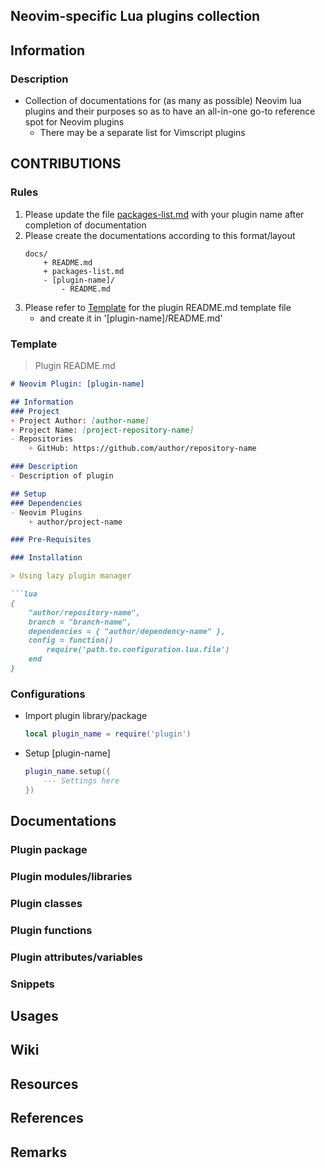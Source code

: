 ## Neovim-specific Lua plugins collection

## Information
### Description
- Collection of documentations for (as many as possible) Neovim lua plugins and their purposes so as to have an all-in-one go-to reference spot for Neovim plugins
    + There may be a separate list for Vimscript plugins

## CONTRIBUTIONS
### Rules
1. Please update the file [packages-list.md](packages-list.md) with your plugin name after completion of documentation
2. Please create the documentations according to this format/layout
    ```
    docs/
        + README.md
        + packages-list.md
        - [plugin-name]/
            - README.md
    ```
3. Please refer to [Template](#template) for the plugin README.md template file
    + and create it in '[plugin-name]/README.md'

### Template

> Plugin README.md

```markdown
# Neovim Plugin: [plugin-name]

## Information
### Project
+ Project Author: [author-name]
+ Project Name: [project-repository-name]
- Repositories
    + GitHub: https://github.com/author/repository-name

### Description
- Description of plugin

## Setup
### Dependencies
- Neovim Plugins
    + author/project-name

### Pre-Requisites

### Installation

> Using lazy plugin manager

```lua
{
    "author/repository-name",
    branch = "branch-name",
    dependencies = { "author/dependency-name" },
    config = function()
        require('path.to.configuration.lua.file')
    end
}
```

### Configurations

- Import plugin library/package
    ```lua
    local plugin_name = require('plugin')
    ```

- Setup [plugin-name]
    ```lua
    plugin_name.setup({
        --- Settings here
    })
    ```

## Documentations

### Plugin package

### Plugin modules/libraries

### Plugin classes

### Plugin functions

### Plugin attributes/variables

### Snippets

## Usages

## Wiki

## Resources

## References

## Remarks
```


